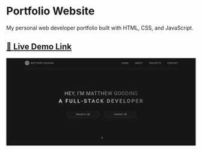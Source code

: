
# Portfolio Website

My personal web developer portfolio built with HTML, CSS, and JavaScript.


## [🔗 Live Demo Link](https://matthew-gooding.vercel.app/)




![Screenshot](/assets/images/ScreenShot.png)
